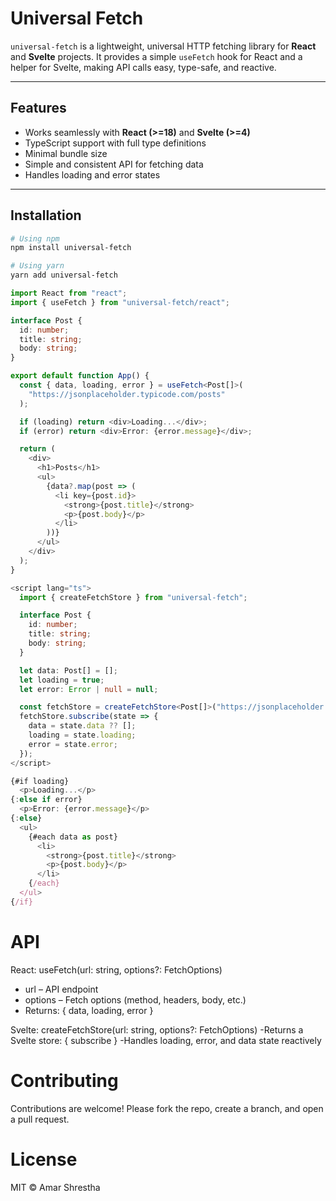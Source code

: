 # Universal Fetch

`universal-fetch` is a lightweight, universal HTTP fetching library for **React** and **Svelte** projects. It provides a simple `useFetch` hook for React and a helper for Svelte, making API calls easy, type-safe, and reactive.

---

## Features

- Works seamlessly with **React (>=18)** and **Svelte (>=4)**
- TypeScript support with full type definitions
- Minimal bundle size
- Simple and consistent API for fetching data
- Handles loading and error states

---

## Installation

```bash
# Using npm
npm install universal-fetch

# Using yarn
yarn add universal-fetch
```

```ts
import React from "react";
import { useFetch } from "universal-fetch/react";

interface Post {
  id: number;
  title: string;
  body: string;
}

export default function App() {
  const { data, loading, error } = useFetch<Post[]>(
    "https://jsonplaceholder.typicode.com/posts"
  );

  if (loading) return <div>Loading...</div>;
  if (error) return <div>Error: {error.message}</div>;

  return (
    <div>
      <h1>Posts</h1>
      <ul>
        {data?.map(post => (
          <li key={post.id}>
            <strong>{post.title}</strong>
            <p>{post.body}</p>
          </li>
        ))}
      </ul>
    </div>
  );
}
```

```ts
<script lang="ts">
  import { createFetchStore } from "universal-fetch";

  interface Post {
    id: number;
    title: string;
    body: string;
  }

  let data: Post[] = [];
  let loading = true;
  let error: Error | null = null;

  const fetchStore = createFetchStore<Post[]>("https://jsonplaceholder.typicode.com/posts");
  fetchStore.subscribe(state => {
    data = state.data ?? [];
    loading = state.loading;
    error = state.error;
  });
</script>

{#if loading}
  <p>Loading...</p>
{:else if error}
  <p>Error: {error.message}</p>
{:else}
  <ul>
    {#each data as post}
      <li>
        <strong>{post.title}</strong>
        <p>{post.body}</p>
      </li>
    {/each}
  </ul>
{/if}
```

# API
React: useFetch<T>(url: string, options?: FetchOptions)
- url – API endpoint
- options – Fetch options (method, headers, body, etc.)
- Returns: { data, loading, error }

Svelte: createFetchStore<T>(url: string, options?: FetchOptions)
-Returns a Svelte store: { subscribe }
-Handles loading, error, and data state reactively

# Contributing
Contributions are welcome! Please fork the repo, create a branch, and open a pull request.

# License
MIT © Amar Shrestha
